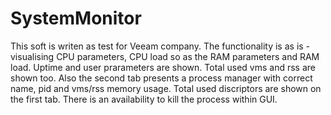 # SystemMonitor

This soft is writen as test for Veeam company.
The functionality is as is - visualising CPU parameters, CPU load so as the RAM parameters and RAM load.
Uptime and user prarameters are shown. Total used vms and rss are shown too.
Also the second tab presents a process manager with correct name, pid and vms/rss memory usage.
Total used discriptors are shown on the first tab.
There is an availability to kill the process within GUI.
